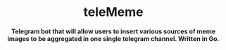 <h1 align="center">teleMeme</h1>  
<p align="center">  
 <b> Telegram bot that will allow users to insert various sources of meme images to be aggregated in one single telegram channel. Written in Go. </b>  
</p>  
